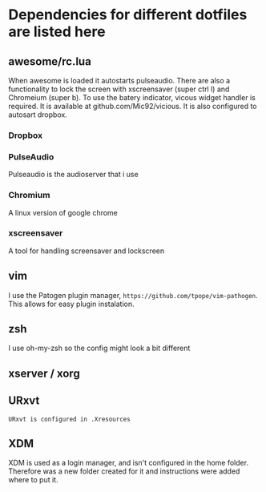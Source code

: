 # Dependencies for different dotfiles are listed here

## awesome/rc.lua
When awesome is loaded it autostarts pulseaudio. There are also a functionality
to lock the screen with xscreensaver (super ctrl l) and Chromeium (super b).
To use the batery indicator, vicous widget handler is required. It is available
at github.com/Mic92/vicious. It is also configured to autosart dropbox.

### Dropbox

### PulseAudio
Pulseaudio is the audioserver that i use 

### Chromium
A linux version of google chrome

### xscreensaver
A tool for handling screensaver and lockscreen

## vim
I use the Patogen plugin manager, `https://github.com/tpope/vim-pathogen`. This
allows for easy plugin instalation.

## zsh
I use oh-my-zsh so the config might look a bit different

## xserver / xorg

## URxvt
    URxvt is configured in .Xresources

## XDM
XDM is used as a login manager, and isn't configured in the home folder.
Therefore was a new folder created for it and instructions were added where to
put it. 
